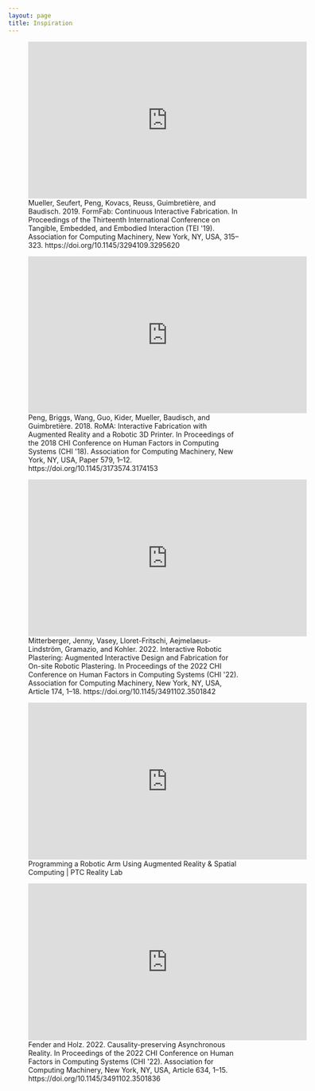 ```yaml
---
layout: page
title: Inspiration
---
```


<figure>
<iframe width="560" height="315" src="https://www.youtube.com/embed/DsYxWn8pMG0?si=r7NYUjuKjWNhOvio" title="YouTube video player" frameborder="0" allow="accelerometer; autoplay; clipboard-write; encrypted-media; gyroscope; picture-in-picture; web-share" allowfullscreen></iframe>
<figcaption>Mueller, Seufert, Peng, Kovacs, Reuss, Guimbretière, and Baudisch. 2019. FormFab: Continuous Interactive Fabrication. In Proceedings of the Thirteenth International Conference on Tangible, Embedded, and Embodied Interaction (TEI '19). Association for Computing Machinery, New York, NY, USA, 315–323. https://doi.org/10.1145/3294109.3295620</figcaption> </figure>
  
<figure>
<iframe width="560" height="315" src="https://www.youtube.com/embed/K_wWuYD1Fkg?si=YihZXW3XTkeA043E" title="YouTube video player" frameborder="0" allow="accelerometer; autoplay; clipboard-write; encrypted-media; gyroscope; picture-in-picture; web-share" allowfullscreen></iframe>  
<figcaption>Peng, Briggs, Wang, Guo, Kider, Mueller, Baudisch, and Guimbretière. 2018. RoMA: Interactive Fabrication with Augmented Reality and a Robotic 3D Printer. In Proceedings of the 2018 CHI Conference on Human Factors in Computing Systems (CHI '18). Association for Computing Machinery, New York, NY, USA, Paper 579, 1–12. https://doi.org/10.1145/3173574.3174153</figcaption>
</figure>

<figure>
<iframe width="560" height="315" src="https://www.youtube.com/embed/GFbfpYJqWEI?si=kUW-b8KbBKM4nl-N" title="YouTube video player" frameborder="0" allow="accelerometer; autoplay; clipboard-write; encrypted-media; gyroscope; picture-in-picture; web-share" allowfullscreen></iframe>
<figcaption>Mitterberger, Jenny, Vasey, Lloret-Fritschi, Aejmelaeus-Lindström, Gramazio, and Kohler. 2022. Interactive Robotic Plastering: Augmented Interactive Design and Fabrication for On-site Robotic Plastering. In Proceedings of the 2022 CHI Conference on Human Factors in Computing Systems (CHI '22). Association for Computing Machinery, New York, NY, USA, Article 174, 1–18. https://doi.org/10.1145/3491102.3501842</figcaption>
</figure>

<figure>
<iframe width="560" height="315" src="https://www.youtube.com/embed/67HfSWX-24Y?si=iK9yjg-hX6k2Soti" title="YouTube video player" frameborder="0" allow="accelerometer; autoplay; clipboard-write; encrypted-media; gyroscope; picture-in-picture; web-share" allowfullscreen></iframe>
<figcaption>Programming a Robotic Arm Using Augmented Reality & Spatial Computing | PTC Reality Lab</figcaption>
</figure>

<figure>
<iframe width="560" height="315" src="https://www.youtube.com/embed/hYuy6DF3BH8?si=jlel82o6OrV5gWgG" title="YouTube video player" frameborder="0" allow="accelerometer; autoplay; clipboard-write; encrypted-media; gyroscope; picture-in-picture; web-share" allowfullscreen></iframe>
<figcaption>Fender and Holz. 2022. Causality-preserving Asynchronous Reality. In Proceedings of the 2022 CHI Conference on Human Factors in Computing Systems (CHI '22). Association for Computing Machinery, New York, NY, USA, Article 634, 1–15. https://doi.org/10.1145/3491102.3501836</figcaption>
</figure>









